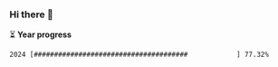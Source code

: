 ### Hi there :wave:

:hourglass_flowing_sand: **Year progress**

```txt
2024 [######################################            ] 77.32%
```
